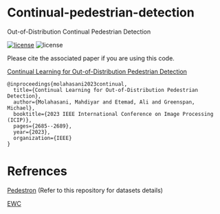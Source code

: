 # Continual-pedestrian-detection
Out-of-Distribution Continual Pedestrian Detection

[![license](https://img.shields.io/github/license/mashape/apistatus.svg?style=flat-square)](https://github.com/armiro/COVID-CXNet/blob/master/LICENSE)
![license](https://img.shields.io/badge/development-100%25-yellow?style=flat-square)

Please cite the associated paper if you are using this code.

[Continual Learning for Out-of-Distribution Pedestrian Detection](https://ieeexplore.ieee.org/abstract/document/9051244)
```
@inproceedings{molahasani2023continual,
  title={Continual Learning for Out-of-Distribution Pedestrian Detection},
  author={Molahasani, Mahdiyar and Etemad, Ali and Greenspan, Michael},
  booktitle={2023 IEEE International Conference on Image Processing (ICIP)},
  pages={2685--2689},
  year={2023},
  organization={IEEE}
}
```
# Refrences

[Pedestron](https://github.com/hasanirtiza/Pedestron/tree/master) (Refer to this repository for datasets details)

[EWC](https://github.com/moskomule/ewc.pytorch)
